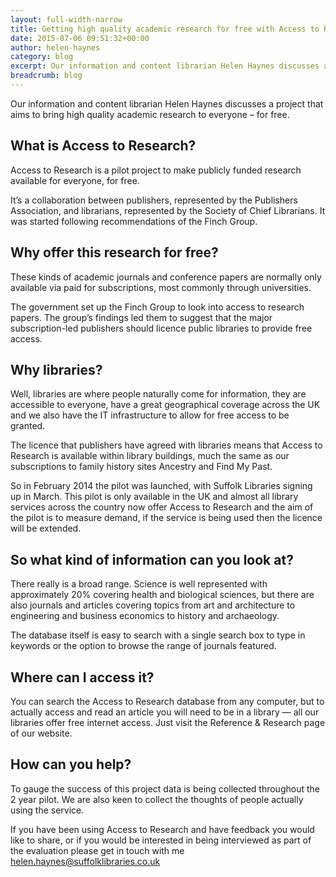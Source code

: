 ```yaml
---
layout: full-width-narrow
title: Getting high quality academic research for free with Access to Research
date: 2015-07-06 09:51:32+00:00
author: helen-haynes
category: blog
excerpt: Our information and content librarian Helen Haynes discusses a project that aims to bring high quality academic research to everyone - for free
breadcrumb: blog
---
```

Our information and content librarian Helen Haynes discusses a project that aims to bring high quality academic research to everyone &#8211; for free.

## What is Access to Research?

Access to Research is a pilot project to make publicly funded research available for everyone, for free.

It’s a collaboration between publishers, represented by the Publishers Association, and librarians, represented by the Society of Chief Librarians. It was started following recommendations of the Finch Group.

## Why offer this research for free?

These kinds of academic journals and conference papers are normally only available via paid for subscriptions, most commonly through universities.

The government set up the Finch Group to look into access to research papers. The group’s findings led them to suggest that the major subscription-led publishers should licence public libraries to provide free access.

## Why libraries?

Well, libraries are where people naturally come for information, they are accessible to everyone, have a great geographical coverage across the UK and we also have the IT infrastructure to allow for free access to be granted.

The licence that publishers have agreed with libraries means that Access to Research is available within library buildings, much the same as our subscriptions to family history sites Ancestry and Find My Past.

So in February 2014 the pilot was launched, with Suffolk Libraries signing up in March. This pilot is only available in the UK and almost all library services across the country now offer Access to Research and the aim of the pilot is to measure demand, if the service is being used then the licence will be extended.

## So what kind of information can you look at?

There really is a broad range. Science is well represented with approximately 20% covering health and biological sciences, but there are also journals and articles covering topics from art and architecture to engineering and business economics to history and archaeology.

The database itself is easy to search with a single search box to type in keywords or the option to browse the range of journals featured.

## Where can I access it?

You can search the Access to Research database from any computer, but to actually access and read an article you will need to be in a library — all our libraries offer free internet access. Just visit the Reference & Research page of our website.

## How can you help?

To gauge the success of this project data is being collected throughout the 2 year pilot. We are also keen to collect the thoughts of people actually using the service.

If you have been using Access to Research and have feedback you would like to share, or if you would be interested in being interviewed as part of the evaluation please get in touch with me helen.haynes@suffolklibraries.co.uk
